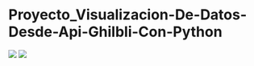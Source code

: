 # Proyecto_Visualizacion-De-Datos-Desde-Api-Ghilbli-Con-Python
 
![](https://i.pinimg.com/originals/e1/61/62/e161624139db82679630b1ae00215be2.jpg)
![](https://images8.alphacoders.com/105/thumb-1920-1053126.jpg)
